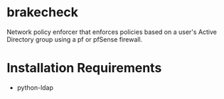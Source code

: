 # brakecheck
Network policy enforcer that enforces policies based on a user's Active Directory group using a pf or pfSense firewall.

# Installation Requirements
* python-ldap


